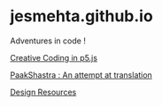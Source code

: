 # jesmehta.github.io
Adventures in code !

[Creative Coding in p5.js](https://jesmehta.github.io/P5-for-TI1/)

[PaakShastra : An attempt at translation](https://jesmehta.github.io/Paak-Shastra/)

[Design Resources](https://jesmehta.github.io/Notion_site/Data%20Visualization%20Resources%203547efbca6e9464ca93cbecf290c885e.html)

